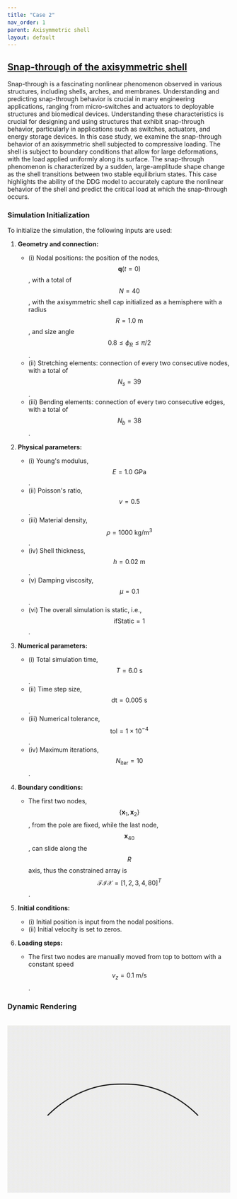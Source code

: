 ```yaml
---
title: "Case 2"
nav_order: 1
parent: Axisymmetric shell
layout: default
---
```


## [Snap-through of the axisymmetric shell](https://github.com/weicheng-huang-mechanics/DDG_Tutorial/tree/main/2d_surface/case_2)

Snap-through is a fascinating nonlinear phenomenon observed in various structures, including shells, arches, and membranes. Understanding and predicting snap-through behavior is crucial in many engineering applications, ranging from micro-switches and actuators to deployable structures and biomedical devices. Understanding these characteristics is crucial for designing and using structures that exhibit snap-through behavior, particularly in applications such as switches, actuators, and energy storage devices. In this case study, we examine the snap-through behavior of an axisymmetric shell subjected to compressive loading. The shell is subject to boundary conditions that allow for large deformations, with the load applied uniformly along its surface. The snap-through phenomenon is characterized by a sudden, large-amplitude shape change as the shell transitions between two stable equilibrium states. This case highlights the ability of the DDG model to accurately capture the nonlinear behavior of the shell and predict the critical load at which the snap-through occurs.


### Simulation Initialization

To initialize the simulation, the following inputs are used:

1. **Geometry and connection:**
   - (i) Nodal positions: the position of the nodes, $$\mathbf{q}(t=0)$$, with a total of $$N=40$$, with the axisymmetric shell cap initialized as a hemisphere with a radius $$R=1.0\mathrm{~m}$$, and size angle $$0.8 \le \phi_{R} \le \pi/2$$.
   - (ii) Stretching elements: connection of every two consecutive nodes, with a total of $$N_s=39$$.
   - (iii) Bending elements: connection of every two consecutive edges, with a total of $$N_b=38$$.

2. **Physical parameters:**
   - (i) Young's modulus, $$E = 1.0\mathrm{~GPa}$$.
   - (ii) Poisson's ratio, $$\nu = 0.5$$.
   - (iii) Material density, $$\rho = 1000\mathrm{~kg/m^3}$$.
   - (iv) Shell thickness, $$h = 0.02\mathrm{~m}$$.
   - (v) Damping viscosity, $$\mu = 0.1$$.
   - (vi) The overall simulation is static, i.e., $$\mathrm{ifStatic} = 1$$.

3. **Numerical parameters:**
   - (i) Total simulation time, $$T = 6.0\mathrm{~s}$$.
   - (ii) Time step size, $$\mathrm{dt} = 0.005\mathrm{~s}$$.
   - (iii) Numerical tolerance, $$\mathrm{tol} = 1 \times 10^{-4}$$.
   - (iv) Maximum iterations, $$N_{\mathrm{iter}} = 10$$.

4. **Boundary conditions:**
   - The first two nodes, $$\{\mathbf{x}_{1}, \mathbf{x}_{2}\}$$, from the pole are fixed, while the last node, $$\mathbf{x}_{40}$$, can slide along the $$R$$ axis, thus the constrained array is $$\mathcal{FIX} = [1,2,3,4,80]^{T}$$.

5. **Initial conditions:**
   - (i) Initial position is input from the nodal positions.
   - (ii) Initial velocity is set to zeros.

6. **Loading steps:**
   - The first two nodes are manually moved from top to bottom with a constant speed $$v_z = 0.1\mathrm{~m/s}$$.

### Dynamic Rendering
<br/><img src='../assets/videos/ashell_2.gif' width="600">
